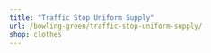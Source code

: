```yaml
---
title: "Traffic Stop Uniform Supply"
url: /bowling-green/traffic-stop-uniform-supply/
shop: clothes
---
```

